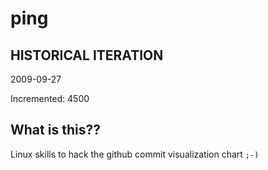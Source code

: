 # ping

## HISTORICAL ITERATION
2009-09-27

Incremented: 4500

## What is this?? 
Linux skills to hack the github commit visualization chart `;-)`
